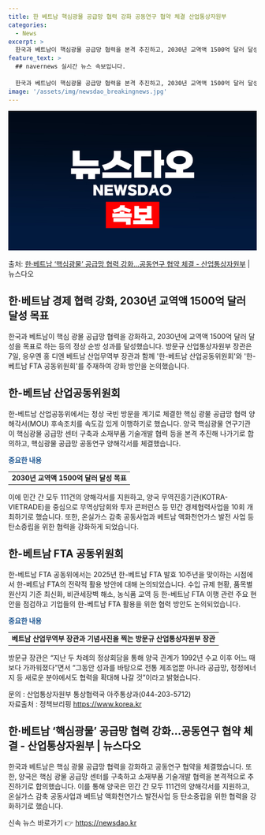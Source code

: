 ```yaml
---
title: 한 베트남 핵심광물 공급망 협력 강화 공동연구 협약 체결 산업통상자원부
categories:
  - News
excerpt: >
  한국과 베트남이 핵심광물 공급망 협력을 본격 추진하고, 2030년 교역액 1500억 달러 달성 등 정상순방 …
feature_text: >
  ## navernews 실시간 뉴스 속보입니다.

  한국과 베트남이 핵심광물 공급망 협력을 본격 추진하고, 2030년 교역액 1500억 달러 달성 등 정상순방 …
image: '/assets/img/newsdao_breakingnews.jpg'
---
```


![뉴스다오 속보](/assets/img/newsdao_breakingnews.jpg)

<p>출처: <a href="https://newsdao.kr/2766" rel="dofollow">한·베트남 ‘핵심광물’ 공급망 협력 강화…공동연구 협약 체결 - 산업통상자원부</a> | 뉴스다오</p>

<h2>한·베트남 경제 협력 강화, 2030년 교역액 1500억 달러 달성 목표</h2>

<p data-ke-size="size16">한국과 베트남이 핵심 광물 공급망 협력을 강화하고, 2030년에 교역액 1500억 달러 달성을 목표로 하는 등의 정상 순방 성과를 달성했습니다. 방문규 산업통상자원부 장관은 7일, 응우옌 홍 디엔 베트남 산업무역부 장관과 함께 '한-베트남 산업공동위원회'와 '한-베트남 FTA 공동위원회'를 주재하여 강화 방안을 논의했습니다.</p>

<h2 data-ke-size="size26">한-베트남 산업공동위원회</h2>

<p data-ke-size="size16">한-베트남 산업공동위에서는 정상 국빈 방문을 계기로 체결한 핵심 광물 공급망 협력 양해각서(MOU) 후속조치를 속도감 있게 이행하기로 했습니다. 양국 핵심광물 연구기관이 핵심광물 공급망 센터 구축과 소재부품 기술개발 협력 등을 본격 추진해 나가기로 합의하고, 핵심광물 공급망 공동연구 양해각서를 체결했습니다.</p>

<p data-ke-size="size16"><b><span style="color: #1a5490;">중요한 내용</span></b></p>

<table>
	<tr>
		<td style="text-align: center; height: 17px;"><b>2030년 교역액 1500억 달러 달성 목표</b></td>
	</tr>
</table>

<p data-ke-size="size16">이에 민간 간 모두 111건의 양해각서를 지원하고, 양국 무역진흥기관(KOTRA-VIETRADE)을 중심으로 무역상담회와 투자 콘퍼런스 등 민간 경제협력사업을 10회 개최하기로 했습니다. 또한, 온실가스 감축 공동사업과 베트남 액화천연가스 발전 사업 등 탄소중립을 위한 협력을 강화하게 되었습니다.</p>

<h2 data-ke-size="size26">한-베트남 FTA 공동위원회</h2>

<p data-ke-size="size16">한-베트남 FTA 공동위에서는 2025년 한-베트남 FTA 발효 10주년을 맞이하는 시점에서 한-베트남 FTA의 전략적 활용 방안에 대해 논의되었습니다. 수입 규제 현황, 품목별 원산지 기준 최신화, 비관세장벽 해소, 농식품 교역 등 한-베트남 FTA 이행 관련 주요 현안을 점검하고 기업들의 한-베트남 FTA 활용을 위한 협력 방안도 논의되었습니다.</p>

<p data-ke-size="size16"><b><span style="color: #1a5490;">중요한 내용</span></b></p>

<table>
	<tr>
		<td style="text-align: center; height: 17px;"><b>베트남 산업무역부 장관과 기념사진을 찍는 방문규 산업통상자원부 장관</b></td>
	</tr>
</table>

<p data-ke-size="size16">방문규 장관은 “지난 두 차례의 정상회담을 통해 양국 관계가 1992년 수교 이후 어느 때보다 가까워졌다”면서 “그동안 성과를 바탕으로 전통 제조업뿐 아니라 공급망, 청정에너지 등 새로운 분야에서도 협력을 확대해 나갈 것”이라고 밝혔습니다.</p>

<p data-ke-size="size16">문의 : 산업통상자원부 통상협력국 아주통상과(044-203-5712)<br>자료출처 : 정책브리핑 <a href="https://https://www.korea.kr">https://www.korea.kr</a></p>
<h2 data-ke-size="size26">한·베트남 ‘핵심광물’ 공급망 협력 강화…공동연구 협약 체결 - 산업통상자원부 | 뉴스다오</h2>

<p data-ke-size="size16">한국과 베트남은 핵심 광물 공급망 협력을 강화하고 공동연구 협약을 체결했습니다. 또한, 양국은 핵심 광물 공급망 센터를 구축하고 소재부품 기술개발 협력을 본격적으로 추진하기로 합의했습니다. 이를 통해 양국은 민간 간 모두 111건의 양해각서를 지원하고, 온실가스 감축 공동사업과 베트남 액화천연가스 발전사업 등 탄소중립을 위한 협력을 강화하기로 했습니다.</p> 

신속 뉴스 바로가기 👉 <a href="https://newsdao.kr" rel="dofollow">https://newsdao.kr</a>


